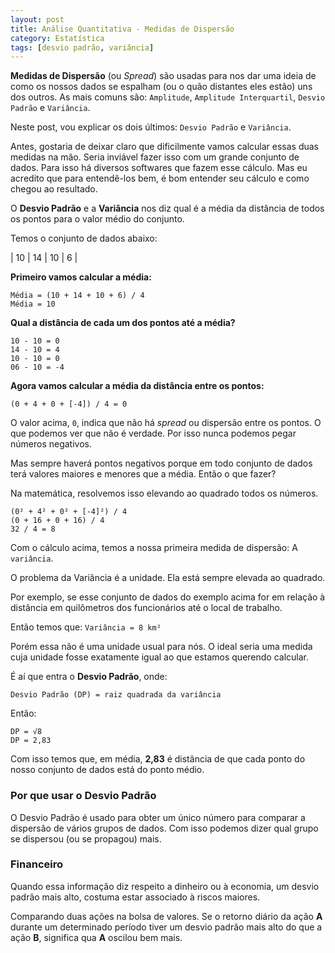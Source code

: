 ```yaml
---
layout: post
title: Análise Quantitativa - Medidas de Dispersão
category: Estatística
tags: [desvio padrão, variância]
---
```


**Medidas de Dispersão** (ou _Spread_) são usadas para nos dar uma ideia de como os nossos dados se espalham (ou o quão distantes eles estão) uns dos outros. As mais comuns são: `Amplitude`, `Amplitude Interquartil`, `Desvio Padrão` e `Variância`. 

Neste post, vou explicar os dois últimos: `Desvio Padrão` e `Variância`.

Antes, gostaria de deixar claro que dificilmente vamos calcular essas duas medidas na mão. Seria inviável fazer isso com um grande conjunto de dados. Para isso há diversos softwares que fazem esse cálculo. Mas eu acredito que para entendê-los bem, é bom entender seu cálculo e como chegou ao resultado.

O **Desvio Padrão** e a **Variância** nos diz qual é a média da distância de todos os pontos para o valor médio do conjunto.

Temos o conjunto de dados abaixo:

| 10 | 14 | 10 | 6 |

**Primeiro vamos calcular a média:**

```
Média = (10 + 14 + 10 + 6) / 4
Média = 10
```

**Qual a distância de cada um dos pontos até a média?**

```
10 - 10 = 0
14 - 10 = 4
10 - 10 = 0
06 - 10 = -4
```

**Agora vamos calcular a média da distância entre os pontos:**

```
(0 + 4 + 0 + [-4]) / 4 = 0
```

O valor acima, `0`, indica que não há _spread_ ou dispersão entre os pontos. O que podemos ver que não é verdade. Por isso nunca podemos pegar números negativos.

Mas sempre haverá pontos negativos porque em todo conjunto de dados terá valores maiores e menores que a média. Então o que fazer?

Na matemática, resolvemos isso elevando ao quadrado todos os números.

```
(0² + 4² + 0² + [-4]²) / 4
(0 + 16 + 0 + 16) / 4
32 / 4 = 8
```

Com o cálculo acima, temos a nossa primeira medida de dispersão: A `variância`.

O problema da Variância é a unidade. Ela está sempre elevada ao quadrado.

Por exemplo, se esse conjunto de dados do exemplo acima for em relação à distância em quilômetros dos funcionários até o local de trabalho.

Então temos que: `Variância = 8 km²`

Porém essa não é uma unidade usual para nós. O ideal seria uma medida cuja unidade fosse exatamente igual ao que estamos querendo calcular.

É aí que entra o **Desvio Padrão**, onde:

`Desvio Padrão (DP) = raiz quadrada da variância`

Então:

```
DP = √8
DP = 2,83
```

Com isso temos que, em média, **2,83** é distância de que cada ponto do nosso conjunto de dados está do ponto médio.

### Por que usar o Desvio Padrão

O Desvio Padrão é usado para obter um único número para comparar a dispersão de vários grupos de dados. Com isso podemos dizer qual grupo se dispersou (ou se propagou) mais.

### Financeiro

Quando essa informação diz respeito a dinheiro ou à economia, um desvio padrão mais alto, costuma estar associado à riscos maiores.

Comparando duas ações na bolsa de valores. Se o retorno diário da ação **A** durante um determinado período tiver um desvio padrão mais alto do que a ação **B**, significa qua **A** oscilou bem mais.   
